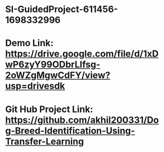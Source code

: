 # SI-GuidedProject-611456-1698332996
# Demo Link: https://drive.google.com/file/d/1xDwP6zyY99ODbrLIfsg-2oWZgMgwCdFY/view?usp=drivesdk
# Git Hub Project Link: https://github.com/akhil200331/Dog-Breed-Identification-Using-Transfer-Learning
